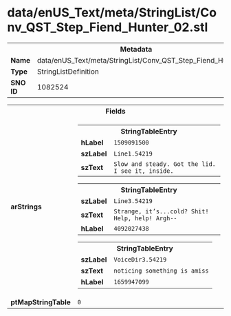 <h1>data/enUS_Text/meta/StringList/Conv_QST_Step_Fiend_Hunter_02.stl</h1><table><tr><th colspan="100%">Metadata</th></tr><tr><td><b>Name</b></td><td>data/enUS_Text/meta/StringList/Conv_QST_Step_Fiend_Hunter_02.stl</td></tr><tr><td><b>Type</b></td><td>StringListDefinition</td></tr><tr><td><b>SNO ID</b></td><td>1082524</td></tr></table>

<table><tr><th colspan="100%">Fields</th></tr><tr><td><b>arStrings</b></td><td><table><tr><th colspan="100%">StringTableEntry</th></tr><tr><td><b>hLabel</b></td><td><code>1509091500</code></td></tr><tr><td><b>szLabel</b></td><td><code>Line1.54219</code></td></tr><tr><td><b>szText</b></td><td><code>Slow and steady. Got the lid. I see it, inside.</code></td></tr></table>


<table><tr><th colspan="100%">StringTableEntry</th></tr><tr><td><b>szLabel</b></td><td><code>Line3.54219</code></td></tr><tr><td><b>szText</b></td><td><code>Strange, it’s...cold? Shit! Help, help! Argh--</code></td></tr><tr><td><b>hLabel</b></td><td><code>4092027438</code></td></tr></table>


<table><tr><th colspan="100%">StringTableEntry</th></tr><tr><td><b>szLabel</b></td><td><code>VoiceDir3.54219</code></td></tr><tr><td><b>szText</b></td><td><code>noticing something is amiss</code></td></tr><tr><td><b>hLabel</b></td><td><code>1659947099</code></td></tr></table>


</td></tr><tr><td><b>ptMapStringTable</b></td><td><code>0</code></td></tr></table>

